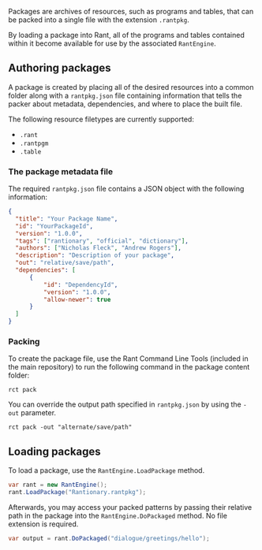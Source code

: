 Packages are archives of resources, such as programs and tables, that can be packed into a single file with the extension `.rantpkg`.

By loading a package into Rant, all of the programs and tables contained within it become available for use by the associated `RantEngine`.

## Authoring packages

A package is created by placing all of the desired resources into a common folder along with a `rantpkg.json` file containing
information that tells the packer about metadata, dependencies, and where to place the built file.

The following resource filetypes are currently supported:

* `.rant`
* `.rantpgm`
* `.table`

### The package metadata file

The required `rantpkg.json` file contains a JSON object with the following information:

```json
{
  "title": "Your Package Name",
  "id": "YourPackageId",
  "version": "1.0.0",
  "tags": ["rantionary", "official", "dictionary"],
  "authors": ["Nicholas Fleck", "Andrew Rogers"],
  "description": "Description of your package",
  "out": "relative/save/path",
  "dependencies": [
      {
          "id": "DependencyId",
          "version": "1.0.0",
          "allow-newer": true
      }
  ]
}
```

### Packing

To create the package file, use the Rant Command Line Tools (included in the main repository) to run the following command in the package content folder:

```
rct pack
```

You can override the output path specified in `rantpkg.json` by using the `-out` parameter.

```
rct pack -out "alternate/save/path"
```


## Loading packages

To load a package, use the `RantEngine.LoadPackage` method.

```csharp
var rant = new RantEngine();
rant.LoadPackage("Rantionary.rantpkg");
```

Afterwards, you may access your packed patterns by passing their relative path in the package into the `RantEngine.DoPackaged` method.
No file extension is required.

```csharp
var output = rant.DoPackaged("dialogue/greetings/hello");
```